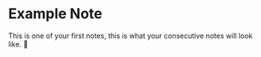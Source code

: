 # Example Note
This is one of your first notes, this is what your consecutive notes will look like. 🙂